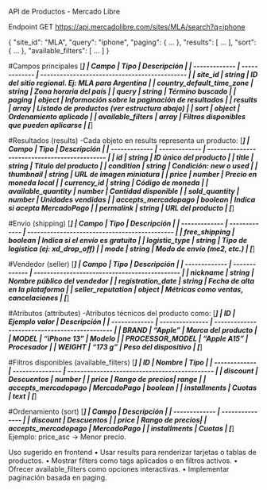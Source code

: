 API de Productos - Mercado Libre

 Endpoint
 GET https://api.mercadolibre.com/sites/MLA/search?q=iphone

 {
  "site_id": "MLA",
  "query": "iphone",
  "paging": { ... },
  "results": [ ... ],
  "sort": { ... },
  "available_filters": [ ... ]
}

#Campos principales
[***********************************************************************************************]
| Campo                         | Tipo          | Descripción                                   |
| -------------                 | ------------- | --------------------------------------------- |
| site_id                       | string        | ID del sitio regional. Ej: MLA para Argentina |
| country_default_time_zone     | string        | Zona horaria del país                         |
| query                         | string        | Término buscado                               |
| paging                        | object        | Información sobre la paginación de resultados |
| results                       | array         | Listado de productos (ver estructura abajo)   |
| sort                          | object        | Ordenamiento aplicado                         |
| available_filters             | array         | Filtros disponibles que pueden aplicarse      |
[***********************************************************************************************]

#Resultados (results)
-Cada objeto en results representa un producto:
[***********************************************************************************************]
| Campo                         | Tipo          | Descripción                                   |
| -------------                 | ------------- | --------------------------------------------- |
| id                            | string        | ID único del producto                         |
| title                         | string        | Título del producto                           |
| condition                     | string        | Condición: new o used                         |
| thumbnail                     | string        | URL de imagen miniatura                       |
| price                         | number        | Precio en moneda local                        |
| currency_id                   | string        | Código de moneda                              |
| available_quantity            | number        | Cantidad disponible                           |
| sold_quantity                 | number        | Unidades vendidas                             |
| accepts_mercadopago           | boolean       | Indica si acepta MercadoPago                  |
| permalink                     | string        | URL del producto                              |
[***********************************************************************************************]



#Envío (shipping)
[***********************************************************************************************]
| Campo                         | Tipo          | Descripción                                   |
| -------------                 | ------------- | --------------------------------------------- |
| free_shipping                 | boolean       | Indica si el envío es gratuito                |
| logistic_type                 | string        | Tipo de logística (ej: xd_drop_off)           |
| mode                          | string        | Modo de envío (me2, etc.)                     |
[***********************************************************************************************]


#Vendedor (seller)
[***********************************************************************************************]
| Campo                         | Tipo          | Descripción                                   |
| -------------                 | ------------- | --------------------------------------------- |
| nickname                      | string        | Nombre público del vendedor                   |
| registration_date             | string        | Fecha de alta en la plataforma                |
| seller_reputation             | object        | Métricas como ventas, cancelaciones           |
[***********************************************************************************************]


#Atributos (attributes)
-Atributos técnicos del producto como:
[*************************************************************************************************]
| ID                            | Ejemplo valor   | Descripción                                   |
| -------------                 | --------------- | --------------------------------------------- |
| BRAND                         | “Apple”         | Marca del producto                            |
| MODEL                         | “iPhone 13”     | Modelo                                        |
| PROCESSOR_MODEL               | “Apple A15”     | Procesador                                    |
| WEIGHT                        | “173 g”         | Peso del dispositivo                          |
[*************************************************************************************************]

#Filtros disponibles (available_filters)
[*************************************************************************************************]
| ID                            | Nombre          | Tipo                                          |
| -------------                 | --------------- | --------------------------------------------- |
| discount                      | Descuentos      | number                                        |
| price                         | Rango de precios| range                                         |
| accepts_mercadopago           | MercadoPago     | boolean                                       |
| installments                  | Cuotas          | text                                          |
[*************************************************************************************************]


#Ordenamiento (sort)
[*************************************************]
| Campo                         | Descripción     |
| -------------                 | --------------- |
| discount                      | Descuentos      |
| price                         | Rango de precios|
| accepts_mercadopago           | MercadoPago     |
| installments                  | Cuotas          |
[*************************************************]
Ejemplo: price_asc → Menor precio.


 Uso sugerido en frontend
	•	Usar results para renderizar tarjetas o tablas de productos.
	•	Mostrar filters como tags aplicados o en filtros activos.
	•	Ofrecer available_filters como opciones interactivas.
	•	Implementar paginación basada en paging.
